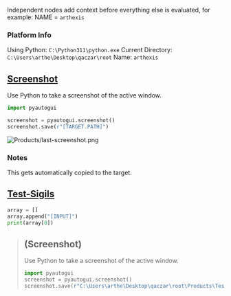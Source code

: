 
Independent nodes add context before everything else is evaluated, for example:
NAME = `arthexis`

### Platform Info
Using Python: `C:\Python311\python.exe`
Current Directory: `C:\Users\arthe\Desktop\qaczar\root`
Name: `arthexis`

## [Screenshot](Screenshot)
Use Python to take a screenshot of the active window.

```python
import pyautogui

screenshot = pyautogui.screenshot()
screenshot.save(r"[TARGET.PATH]")
```

![Products/last-screenshot.png](Products/last-screenshot.png)

### Notes
This gets automatically copied to the target.

## [Test-Sigils](Test-Sigils)
```python
array = []
array.append("[INPUT]")
print(array[0])
```
> ## (Screenshot)
> Use Python to take a screenshot of the active window.
> ```python
> import pyautogui
> screenshot = pyautogui.screenshot()
> screenshot.save(r"C:\Users\arthe\Desktop\qaczar\root\Products\Test-Report.md")
> ```
